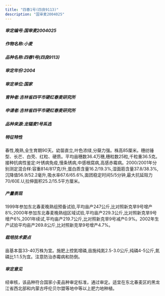```yaml
---
title: "四春1号(四良9113)"
description: "国审麦2004025"
---
```

##### 审定编号:国审麦2004025

##### 作物名称:小麦

##### 品种名称:四春1号(四良9113)

##### 审定年份:2004

##### 审定单位:国家

##### 育种者:吉林省四平市硬红春麦研究所

##### 申请者:吉林省四平市硬红春麦研究所

##### 品种来源:龙辐麦1号系选

##### 特征特性
春性,晚熟,全生育期90天。幼苗直立,叶色浓绿,分蘖力强。株高85厘米。穗纺锤型、长芒、白壳、红粒、硬质。平均亩穗数36.4万穗,穗粒数25粒,千粒重36.5克。接种抗病性鉴定:叶锈病免疫,慢条锈病,中感根腐病,高感赤霉病。2000/2001年分别测定混合样:容重814/817克/升,蛋白质含量16.2/19.3%,湿面筋含量37.8/38.3%,沉降值56.9/52.2毫升,吸水率67.6/65.6%,面团稳定时间5/5分钟,最大抗延阻力70/60E.U,拉伸面积25.2/15.5平方厘米。

##### 产量表现
1999年参加东北春麦晚熟组预备试验,平均亩产247公斤,比对照新克旱9号增产8%;2000年参加东北春麦晚熟组区域试验,平均亩产229.3公斤,比对照新克旱9号增产6%,2001年续试,平均亩产219.7公斤,比对照新克旱9号减产0.9%。2002年生产试验平均亩产269.8公斤,比对照新克旱9号增产4.7%。

##### 栽培技术要点
亩基本苗33-40万株为宜。施肥上控氮增磷,亩施纯氮2.5-3.0公斤,纯磷4-5公斤,氮磷比1:1.5为宜。注意防治赤霉病和防倒。

##### 审定意见
经审核，该品种符合国家小麦品种审定标准，通过审定。适宜在东北春麦区的黑龙江省西北部和内蒙古呼伦贝尔盟等地中等以上肥力地种植。
